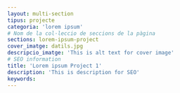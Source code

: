 ```yaml
---
layout: multi-section
tipus: projecte
categoria: 'lorem ipsum'
# Nom de la col·leccio de seccions de la pàgina
sections: lorem-ipsum-project
cover_imatge: datils.jpg
descripcio_imatge: 'This is alt text for cover image'
# SEO information
title: 'Lorem ipsum Project 1'
description: 'This is description for SEO'
keywords:
---
```

